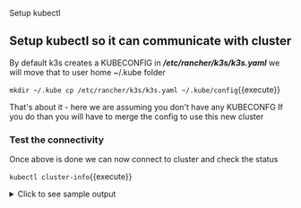 Setup kubectl

## Setup kubectl so it can communicate with cluster

By default k3s creates a KUBECONFIG in ***/etc/rancher/k3s/k3s.yaml*** we will move that to user home ~/.kube folder

`
mkdir ~/.kube
cp /etc/rancher/k3s/k3s.yaml ~/.kube/config
`{{execute}}

That's about it - here we are assuming you don't have any KUBECONFG 
If you do than you will have to merge the config to use this new cluster

### Test the connectivity

Once above is done we can now connect to cluster and check the status 

`kubectl cluster-info`{{execute}}

<details>
  <summary>Click to see sample output</summary>
  
```
Kubernetes master is running at https://127.0.0.1:6443
CoreDNS is running at https://127.0.0.1:6443/api/v1/namespaces/kube-system/services/kube-dns:dns/proxy
Metrics-server is running at https://127.0.0.1:6443/api/v1/namespaces/kube-system/services/https:metrics-server:/proxy

To further debug and diagnose cluster problems, use 'kubectl cluster-info dump'.
```
</details>
